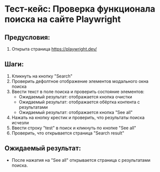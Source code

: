 # Тест-кейс: Проверка функционала поиска на сайте Playwright

## Предусловия:
1. Открыта страница https://playwright.dev/

## Шаги:
1. Кликнуть на кнопку "Search"
2. Проверить дефолтное отображение элементов модального окна поиска
3. Ввести текст в поле поиска и проверить состояние элементов:
   - Ожидаемый результат: отображается кнопка очистки
   - Ожидаемый результат: отображается обёртка контента с результатами
   - Ожидаемый результат: отображается кнопка "See all"
4. Нажать на кнопку крестик и проверить, что результаты поиска исчезли
5. Ввести строку "test" в поиск и кликнуть по кнопке "See all"
6. Проверить, что открывается страница "Search result"

## Ожидаемый результат:
- После нажатия на "See all" открывается страница с результатами поиска.